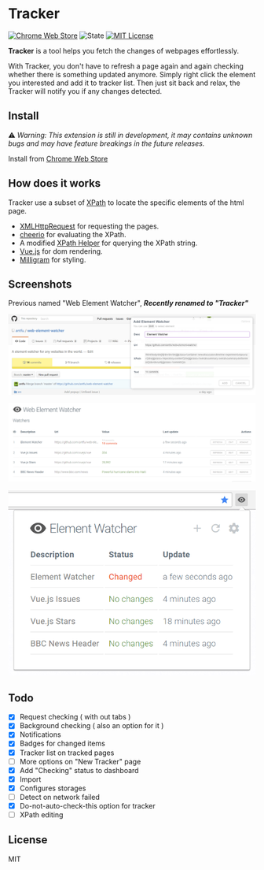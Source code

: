 # Tracker

[![Chrome Web Store](https://img.shields.io/chrome-web-store/v/nijeghmbfkeegaiihloeeknoidnajnlk.svg?style=flat-square)](https://chrome.google.com/webstore/detail/web-element-watcher/nijeghmbfkeegaiihloeeknoidnajnlk)
![State](https://img.shields.io/badge/state-alpha-red.svg?style=flat-square)
[![MIT License](https://img.shields.io/badge/license-MIT-blue.svg?style=flat-square)](https://github.com/antfu/tracker/blob/master/LICENSE)

**Tracker** is a tool helps you fetch the changes of webpages effortlessly.

With Tracker, you don't have to refresh a page again and again checking whether there is something updated anymore. Simply right click the element you interested and add it to tracker list. Then just sit back and relax, the Tracker will notify you if any changes detected.

## Install

⚠️ _Warning: This extension is still in development, it may contains unknown bugs and may have feature breakings in the future releases._

Install from [Chrome Web Store](https://chrome.google.com/webstore/detail/web-element-watcher/nijeghmbfkeegaiihloeeknoidnajnlk)

## How does it works

Tracker use a subset of [XPath](https://www.w3.org/TR/xpath/) to locate the specific elements of the html page.

- [XMLHttpRequest](http://www.w3schools.com/xml/ajax_xmlhttprequest_create.asp) for requesting the pages.
- [cheerio](https://github.com/cheeriojs/cheerio) for evaluating the XPath.
- A modified [XPath Helper](https://chrome.google.com/webstore/detail/xpath-helper/hgimnogjllphhhkhlmebbmlgjoejdpjl?hl=en) for querying the XPath string.
- [Vue.js](https://github.com/vuejs/vue) for dom rendering.
- [Milligram](https://milligram.github.io/) for styling.

## Screenshots

Previous named "Web Element Watcher", **_Recently renamed to "Tracker"_**

![](screenshots/01.png)

![](screenshots/02.png)

![](screenshots/03.png)

## Todo

- [x] Request checking ( with out tabs )
- [x] Background checking ( also an option for it )
- [x] Notifications
- [x] Badges for changed items
- [x] Tracker list on tracked pages
- [ ] More options on "New Tracker" page
- [x] Add "Checking" status to dashboard
- [x] Import
- [x] Configures storages
- [ ] Detect on network failed
- [x] Do-not-auto-check-this option for tracker
- [ ] XPath editing

## License

MIT
